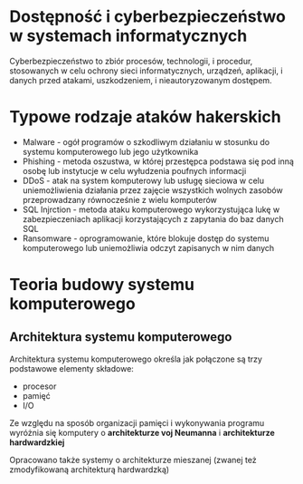 # Dostępność i cyberbezpieczeństwo w systemach informatycznych
Cyberbezpieczeństwo to zbiór procesów, technologii, i procedur, stosowanych w celu ochrony sieci informatycznych, urządzeń, aplikacji, i danych przed atakami, uszkodzeniem, i nieautoryzowanym dostępem.
# Typowe rodzaje ataków hakerskich
- Malware - ogół programów o szkodliwym działaniu w stosunku do systemu komputerowego lub jego użytkownika
- Phishing - metoda oszustwa, w której przestępca podstawa się pod inną osobę lub instytucje w celu wyłudzenia poufnych informacji
- DDoS - atak na system komputerowy lub usługę sieciowa w celu uniemożliwienia działania przez zajęcie wszystkich wolnych zasobów przeprowadzany równocześnie z wielu komputerów
- SQL Injrction - metoda ataku komputerowego wykorzystująca lukę w zabezpieczeniach aplikacji korzystających z zapytania do baz danych SQL
- Ransomware - oprogramowanie, które blokuje dostęp do systemu komputerowego lub uniemożliwia odczyt zapisanych w nim danych

# Teoria budowy systemu komputerowego 
## Architektura systemu komputerowego
Architektura systemu komputerowego określa jak połączone są trzy podstawowe elementy składowe:
- procesor
- pamięć 
- I/O

Ze względu na sposób organizacji pamięci i wykonywania programu wyróżnia się komputery o **architekturze voj Neumanna** i **architekturze hardwardzkiej**

Opracowano także systemy o architekturze mieszanej (zwanej też zmodyfikowaną architekturą hardwardzką)